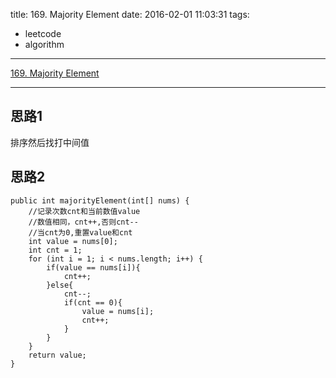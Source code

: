 title: 169. Majority Element
date: 2016-02-01 11:03:31
tags:
- leetcode
- algorithm
---

[169. Majority Element](https://leetcode.com/problems/majority-element/)

--- 

## 思路1

排序然后找打中间值

## 思路2

```
public int majorityElement(int[] nums) {
	//记录次数cnt和当前数值value
	//数值相同，cnt++,否则cnt--
	//当cnt为0,重置value和cnt
	int value = nums[0];
	int cnt = 1;
	for (int i = 1; i < nums.length; i++) {
		if(value == nums[i]){
			cnt++;
		}else{
			cnt--;
			if(cnt == 0){
				value = nums[i];
				cnt++;
			}
		}
	}
	return value;
}
```


